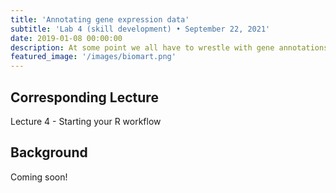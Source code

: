 ```yaml
---
title: 'Annotating gene expression data'
subtitle: 'Lab 4 (skill development) • September 22, 2021'
date: 2019-01-08 00:00:00
description: At some point we all have to wrestle with gene annotations – that is, all the stuff we can label a gene with. In this lab, you'll learn to access a world of gene-centric annotation data and will practice on gene expression data from non-model organisms.
featured_image: '/images/biomart.png'
---
```


## Corresponding Lecture

Lecture 4 - Starting your R workflow

## Background

Coming soon!

